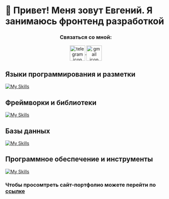 # 👋 Привет! Меня зовут Евгений. Я занимаюсь фронтенд разработкой

<h3 align="center">Связаться со мной:</h3>
<section align="center">
  <a href="https://t.me/PaperCranejs" target="_blank">
    <img src="https://cdn-icons-png.flaticon.com/512/2111/2111646.png" align="center" alt="telegram icon" width="48" height="48">
  </a>
  
  <a href="eugene.pokalyuk@gmail.com" target="_blank">
    <img src="https://cdn-icons-png.flaticon.com/512/732/732200.png" align="center" alt="gmail icon" width="48" height="48">
  </a>
</section>

## Языки программирования и разметки
[![My Skills](https://skillicons.dev/icons?i=js,html,css)](https://skillicons.dev)
## Фреймворки и библиотеки
[![My Skills](https://skillicons.dev/icons?i=react,redux,ts,nodejs,express,d3,materialui,bootstrap)](https://skillicons.dev)
## Базы данных
[![My Skills](https://skillicons.dev/icons?i=mysql,sqlite,postgres)](https://skillicons.dev)
## Программное обеспечение и инструменты
[![My Skills](https://skillicons.dev/icons?i=git,github,figma,vscode,visualstudio,bash,replit,postman)](https://skillicons.dev)



### Чтобы просомтреть сайт-портфолио можете перейти по [ссылке](https://eugenepokalyuk.github.io/profile-new/)
